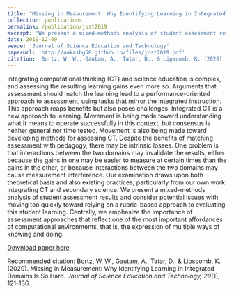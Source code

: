 ```yaml
---
title: "Missing in Measurement: Why Identifying Learning in Integrated Domains Is So Hard"
collection: publications
permalink: /publication/jost2019
excerpt: 'We present a mixed-methods analysis of student assessment results and consider potential issues with moving too quickly toward relying on a rubric-based approach to evaluating student learning in an integrated computational thinking and science classroom.'
date: 2019-12-09
venue: 'Journal of Science Education and Technology'
paperurl: 'http://aakashg58.github.io/files/jost2019.pdf'
citation: 'Bortz, W. W., Gautam, A., Tatar, D., & Lipscomb, K. (2020). Missing in Measurement: Why Identifying Learning in Integrated Domains Is So Hard. <i>Journal of Science Education and Technology, 29</i>(1), 121-136.'
---
```

Integrating computational thinking (CT) and science education is complex, and assessing the resulting learning gains even more so. Arguments that assessment should match the learning lead to a performance-oriented approach to assessment, using tasks that mirror the integrated instruction. This approach reaps benefits but also poses challenges. Integrated CT is a new approach to learning. Movement is being made toward understanding what it means to operate successfully in this context, but consensus is neither general nor time tested. Movement is also being made toward developing methods for assessing CT. Despite the benefits of matching assessment with pedagogy, there may be intrinsic losses. One problem is that interactions between the two domains may invalidate the results, either because the gains in one may be easier to measure at certain times than the gains in the other, or because interactions between the two domains may cause measurement interference. Our examination draws upon both theoretical basis and also existing practices, particularly from our own work integrating CT and secondary science. We present a mixed-methods analysis of student assessment results and consider potential issues with moving too quickly toward relying on a rubric-based approach to evaluating this student learning. Centrally, we emphasize the importance of assessment approaches that reflect one of the most important affordances of computational environments, that is, the expression of multiple ways of knowing and doing.

[Download paper here](http://aakashg58.github.io/files/jost2019.pdf)

Recommended citation: Bortz, W. W., Gautam, A., Tatar, D., & Lipscomb, K. (2020). Missing in Measurement: Why Identifying Learning in Integrated Domains Is So Hard. <i>Journal of Science Education and Technology, 29</i>(1), 121-136.
